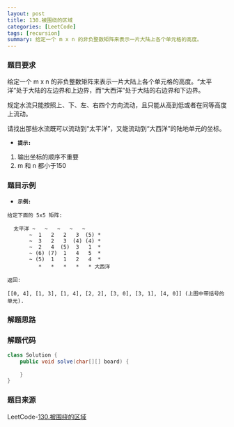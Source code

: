 ```yaml
---
layout: post
title: 130.被围绕的区域
categories: [LeetCode]
tags: [recursion]
summary: 给定一个 m x n 的非负整数矩阵来表示一片大陆上各个单元格的高度。
---
```


### 题目要求
给定一个 m x n 的非负整数矩阵来表示一片大陆上各个单元格的高度。“太平洋”处于大陆的左边界和上边界，而“大西洋”处于大陆的右边界和下边界。

规定水流只能按照上、下、左、右四个方向流动，且只能从高到低或者在同等高度上流动。

请找出那些水流既可以流动到“太平洋”，又能流动到“大西洋”的陆地单元的坐标。


- **`提示:`**
1. 输出坐标的顺序不重要
1. m 和 n 都小于150

### 题目示例
- **`示例:`**
```
给定下面的 5x5 矩阵:

  太平洋 ~   ~   ~   ~   ~ 
       ~  1   2   2   3  (5) *
       ~  3   2   3  (4) (4) *
       ~  2   4  (5)  3   1  *
       ~ (6) (7)  1   4   5  *
       ~ (5)  1   1   2   4  *
          *   *   *   *   * 大西洋

返回:

[[0, 4], [1, 3], [1, 4], [2, 2], [3, 0], [3, 1], [4, 0]] (上图中带括号的单元).
```

### 解题思路



### 解题代码
```java
class Solution {
    public void solve(char[][] board) {
        
    }
}
```



### 题目来源
LeetCode-[130.被围绕的区域](https://leetcode-cn.com/problems/surrounded-regions/)
